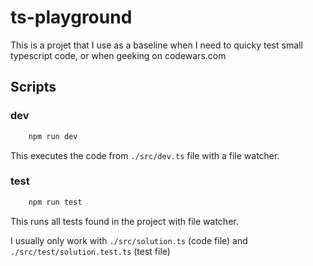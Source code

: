 # ts-playground

This is a projet that I use as a baseline when I need to quicky test small typescript code, or when geeking on codewars.com

## Scripts

### dev

```bash
    npm run dev
```

This executes the code from `./src/dev.ts` file with a file watcher.

### test

```bash
    npm run test
```

This runs all tests found in the project with file watcher.

I usually only work with `./src/solution.ts` (code file) and `./src/test/solution.test.ts` (test file)
